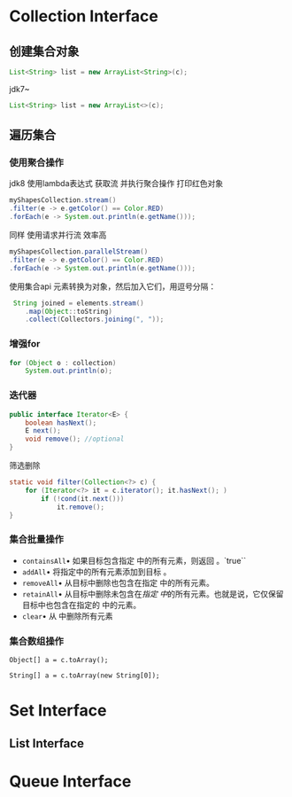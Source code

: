 # Collection Interface

## 创建集合对象

```java
List<String> list = new ArrayList<String>(c);
```

jdk7~

```java
List<String> list = new ArrayList<>(c);
```

## 遍历集合

### 使用聚合操作

jdk8 使用lambda表达式 获取流 并执行聚合操作 打印红色对象

```java
myShapesCollection.stream()
.filter(e -> e.getColor() == Color.RED)
.forEach(e -> System.out.println(e.getName()));
```

同样 使用请求并行流 效率高

```java
myShapesCollection.parallelStream()
.filter(e -> e.getColor() == Color.RED)
.forEach(e -> System.out.println(e.getName()));
```

使用集合api 元素转换为对象，然后加入它们，用逗号分隔：

```java
 String joined = elements.stream()
    .map(Object::toString)
    .collect(Collectors.joining(", "));
```

### 增强for

```java
for (Object o : collection)
    System.out.println(o);
```

### 迭代器

```java
public interface Iterator<E> {
    boolean hasNext();
    E next();
    void remove(); //optional
}
```

筛选删除

```java
static void filter(Collection<?> c) {
    for (Iterator<?> it = c.iterator(); it.hasNext(); )
        if (!cond(it.next()))
            it.remove();
}
```

### 集合批量操作

- `containsAll`• 如果目标包含指定 中的所有元素，则返回 。`true``
- `addAll`• 将指定中的所有元素添加到目标 。
- `removeAll`• 从目标中删除也包含在指定 中的所有元素。
- `retainAll`• 从目标中删除未包含在*指定 中*的所有元素。也就是说，它仅保留目标中也包含在指定的 中的元素。
- `clear`• 从 中删除所有元素

### 集合数组操作

```
Object[] a = c.toArray();
```

```
String[] a = c.toArray(new String[0]);
```

# Set Interface

## List Interface

# Queue Interface



